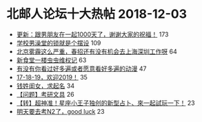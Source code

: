 # 北邮人论坛十大热帖 2018-12-03

- [更新：跟男朋友在一起1000天了，谢谢大家的祝福！](https://bbs.byr.cn/article/Feeling/3090558) 173
- [学校男澡堂的锁就是个摆设](https://bbs.byr.cn/article/Talking/6076849) 109
- [北京雾霾这么严重，春招还有没有机会去上海深圳工作呀](https://bbs.byr.cn/article/Job/2007732) 64
- [新食堂一楼虫虫维权记](https://bbs.byr.cn/article/Food/499071) 63
- [有没有你看过好多遍或者愿意看好多遍的动漫](https://bbs.byr.cn/article/Comic/629312) 47
- [17-18-19，欢迎2019！](https://bbs.byr.cn/article/Picture/3230692) 35
- [钱姓闺女，求起名](https://bbs.byr.cn/article/DIYLife/46761) 34
- [【问题】考研文具](https://bbs.byr.cn/article/AimGraduate/1153440) 26
- [【转】超神准！星座小王子独创的新型占卜、來一起試玩一下！](https://bbs.byr.cn/article/Constellations/326533) 23
- [明天要去考N2了，good luck](https://bbs.byr.cn/article/Japanese/68624) 23



